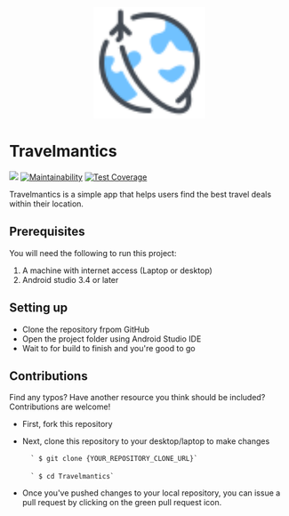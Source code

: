 <p align="center"><img src="pics/logo.png" alt="Travelmantics" height="200px"></p>

# Travelmantics
[![](https://img.shields.io/badge/Reviewed_by-Hound-a873d1.svg)](https://houndci.com) [![Maintainability](https://api.codeclimate.com/v1/badges/2f9958e786faf2ff6e91/maintainability)](https://codeclimate.com/github/MamboBryan/Travelmantics/maintainability) [![Test Coverage](https://api.codeclimate.com/v1/badges/2f9958e786faf2ff6e91/test_coverage)](https://codeclimate.com/github/MamboBryan/Travelmantics/test_coverage)

Travelmantics is a simple app that helps users find the best travel deals within their location.

## Prerequisites
You will need the following to run this project:
1. A machine with internet access (Laptop or desktop)
2. Android studio 3.4 or later

## Setting up
* Clone the repository frpom GitHub
* Open the project folder using Android Studio IDE
* Wait to for build to finish and you're good to go

## Contributions
Find any typos? Have another resource you think should be included? Contributions are welcome!
* First, fork this repository
* Next, clone this repository to your desktop/laptop to make changes

		` $ git clone {YOUR_REPOSITORY_CLONE_URL}`

		` $ cd Travelmantics`

* Once you've pushed changes to your local repository, you can issue a pull request by clicking on the green pull request icon.
